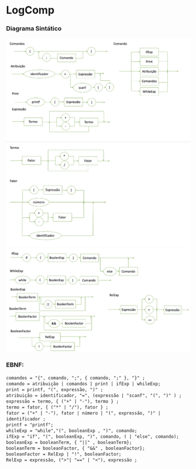 # LogComp

### Diagrama Sintático
![](DiagramaSintatico/DS_v2.2(1).png)
![](DiagramaSintatico/DS_v2.2(2).png)
![](DiagramaSintatico/DS_v2.2(3).png)
### EBNF:
```
comandos = "{", comando, ";", { comando, ";" }, "}" ;
comando = atribuição | comandos | print | ifExp | whileExp;
print = printf, "(", expressão, ")" ;
atribuição = identificador, "=", (expressão | "scanf", "(", ")" ) ;
expressão = termo, { ("+" | "-"), termo } ;
termo = fator, { ("*" | "/"), fator } ;
fator = ("+" | "-"), fator | número | "(", expressão, ")" | identificador ;
printf = "printf";
whileExp = "while","(", booleanExp , ")", comando;
ifExp = "if", "(", booleanExp, ")", comando, ( | "else", comando);
booleanExp = booleanTerm, { "||" , booleanTerm};
booleanTerm = booleanFactor, { "&&" , booleanFactor};
booleanFactor = RelExp | "!", booleanFactor;
RelExp = expressão, (">"| "==" | "<"), expressão ;
```
